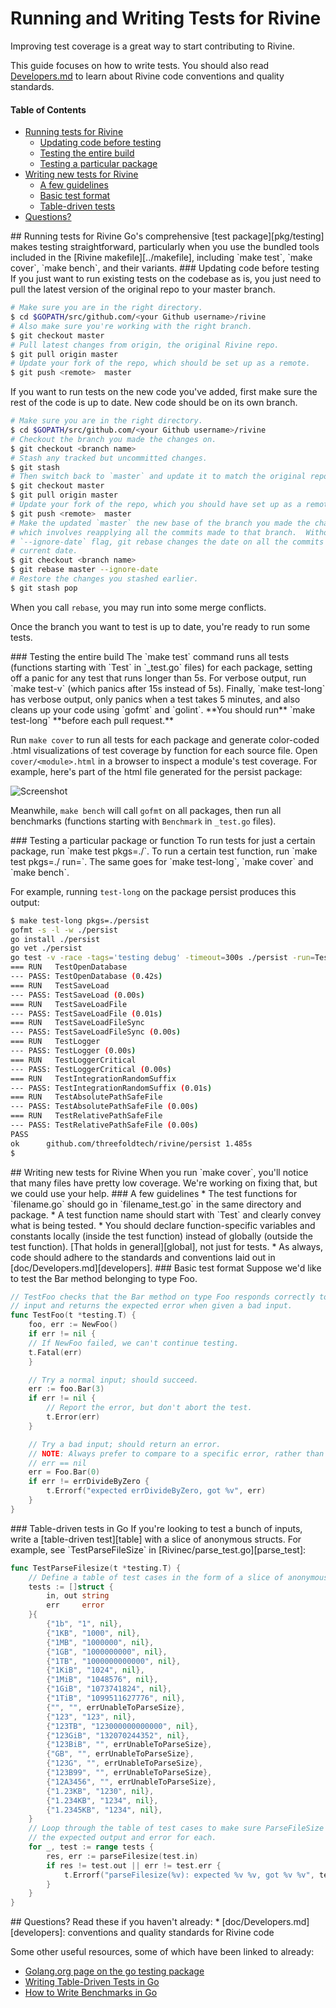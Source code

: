 # Running and Writing Tests for Rivine
Improving test coverage is a great way to start contributing to Rivine.  

This guide focuses on how to write tests. You should also read
[Developers.md][developers] to learn about Rivine code conventions and quality
standards.


#### Table of Contents
* [Running tests for Rivine](#existing)
  * [Updating code before testing](#update)
  * [Testing the entire build](#entire)
  * [Testing a particular package](#particular)
* [Writing new tests for Rivine](#write)
  * [A few guidelines](#naming)
  * [Basic test format](#basic)
  * [Table-driven tests](#table)
* [Questions?](#questions)

<a name="existing"/>
## Running tests for Rivine
Go's comprehensive [test package][pkg/testing] makes testing straightforward,
particularly when you use the bundled tools included in the
[Rivine makefile][../makefile], including `make test`, `make cover`, `make bench`,
and their variants.

<a name="update"/>
### Updating code before testing
If you just want to run existing tests on the codebase as is, you just need to
pull the latest version of the original repo to your master branch.

```bash
# Make sure you are in the right directory.
$ cd $GOPATH/src/github.com/<your Github username>/rivine
# Also make sure you're working with the right branch.
$ git checkout master
# Pull latest changes from origin, the original Rivine repo.
$ git pull origin master
# Update your fork of the repo, which should be set up as a remote.
$ git push <remote>  master
```

If you want to run tests on the new code you've added, first make sure the rest
of the code is up to date. New code should be on its own branch.

```bash
# Make sure you are in the right directory.
$ cd $GOPATH/src/github.com/<your Github username>/rivine
# Checkout the branch you made the changes on.
$ git checkout <branch name>
# Stash any tracked but uncommitted changes.
$ git stash
# Then switch back to `master` and update it to match the original repo.
$ git checkout master
$ git pull origin master
# Update your fork of the repo, which you should have set up as a remote.
$ git push <remote>  master
# Make the updated `master` the new base of the branch you made the changes on,
# which involves reapplying all the commits made to that branch.  Without the
# `--ignore-date` flag, git rebase changes the date on all the commits to the
# current date.
$ git checkout <branch name>
$ git rebase master --ignore-date
# Restore the changes you stashed earlier.
$ git stash pop
```
When you call `rebase`, you may run into some merge conflicts.  

Once the branch you want to test is up to date, you're ready to run some tests.

<a name="entire"/>
### Testing the entire build
The `make test` command runs all tests (functions starting with `Test` in
`_test.go` files) for each package, setting off a panic for any test that runs
longer than 5s.  For verbose output, run `make test-v` (which panics after 15s
instead of 5s).  Finally, `make test-long` has verbose output, only panics when
a test takes 5 minutes, and also cleans up your code using `gofmt` and `golint`.
**You should run** `make test-long` **before each pull request.**

Run `make cover` to run all tests for each package and generate color-coded
.html visualizations of test coverage by function for each source file.  Open
`cover/<module>.html` in a browser to inspect a module's test coverage. For
example, here's part of the html file generated for the persist package:

![Screenshot](assets/covertool.png)

Meanwhile, `make bench` will call `gofmt` on all packages, then run all
benchmarks (functions starting with `Benchmark` in `_test.go` files).

<a name="particular"/>
### Testing a particular package or function
To run tests for just a certain package, run `make test pkgs=./<package>`. To run
a certain test function, run `make test pkgs=./<package> run=<function>`. The same
goes for `make test-long`, `make cover` and `make bench`.

For example, running `test-long` on the package persist produces this output:

```bash
$ make test-long pkgs=./persist
gofmt -s -l -w ./persist
go install ./persist
go vet ./persist
go test -v -race -tags='testing debug' -timeout=300s ./persist -run=Test
=== RUN   TestOpenDatabase
--- PASS: TestOpenDatabase (0.42s)
=== RUN   TestSaveLoad
--- PASS: TestSaveLoad (0.00s)
=== RUN   TestSaveLoadFile
--- PASS: TestSaveLoadFile (0.01s)
=== RUN   TestSaveLoadFileSync
--- PASS: TestSaveLoadFileSync (0.00s)
=== RUN   TestLogger
--- PASS: TestLogger (0.00s)
=== RUN   TestLoggerCritical
--- PASS: TestLoggerCritical (0.00s)
=== RUN   TestIntegrationRandomSuffix
--- PASS: TestIntegrationRandomSuffix (0.01s)
=== RUN   TestAbsolutePathSafeFile
--- PASS: TestAbsolutePathSafeFile (0.00s)
=== RUN   TestRelativePathSafeFile
--- PASS: TestRelativePathSafeFile (0.00s)
PASS
ok  	github.com/threefoldtech/rivine/persist	1.485s
$
```

<a name="write"/>
## Writing new tests for Rivine
When you run `make cover`, you'll notice that many files have pretty low
coverage.  We're working on fixing that, but we could use your help.

<a name="naming"/>
### A few guidelines
* The test functions for `filename.go` should go in `filename_test.go` in the
    same directory and package.
* A test function name should start with `Test` and clearly convey what is
    being tested.
* You should declare function-specific variables and constants locally (inside
    the test function) instead of globally (outside the test function).  [That
	holds in general][global], not just for tests.
* As always, code should adhere to the standards and conventions laid out in
    [doc/Developers.md][developers].

<a name="basic"/>
### Basic test format
Suppose we'd like to test the Bar method belonging to type Foo.  

```go
// TestFoo checks that the Bar method on type Foo responds correctly to a normal
// input and returns the expected error when given a bad input.
func TestFoo(t *testing.T) {
	foo, err := NewFoo()
	if err != nil {
	// If NewFoo failed, we can't continue testing.
	t.Fatal(err)
	}

	// Try a normal input; should succeed.
	err := foo.Bar(3)
	if err != nil {
		// Report the error, but don't abort the test.
		t.Error(err)
	}

	// Try a bad input; should return an error.
	// NOTE: Always prefer to compare to a specific error, rather than
	// err == nil
	err = Foo.Bar(0)
	if err != errDivideByZero {
		t.Errorf("expected errDivideByZero, got %v", err)
	}
}

```

<a name="table"/>
### Table-driven tests in Go
If you're looking to test a bunch of inputs, write a [table-driven test][table]
with a slice of anonymous structs. For example, see `TestParseFileSize` in
[Rivinec/parse_test.go][parse_test]:

```go
func TestParseFilesize(t *testing.T) {
	// Define a table of test cases in the form of a slice of anonymous structs.
	tests := []struct {
		in, out string
		err     error
	}{
		{"1b", "1", nil},
		{"1KB", "1000", nil},
		{"1MB", "1000000", nil},
		{"1GB", "1000000000", nil},
		{"1TB", "1000000000000", nil},
		{"1KiB", "1024", nil},
		{"1MiB", "1048576", nil},
		{"1GiB", "1073741824", nil},
		{"1TiB", "1099511627776", nil},
		{"", "", errUnableToParseSize},
		{"123", "123", nil},
		{"123TB", "123000000000000", nil},
		{"123GiB", "132070244352", nil},
		{"123BiB", "", errUnableToParseSize},
		{"GB", "", errUnableToParseSize},
		{"123G", "", errUnableToParseSize},
		{"123B99", "", errUnableToParseSize},
		{"12A3456", "", errUnableToParseSize},
		{"1.23KB", "1230", nil},
		{"1.234KB", "1234", nil},
		{"1.2345KB", "1234", nil},
	}
	// Loop through the table of test cases to make sure ParseFileSize returns
	// the expected output and error for each.
	for _, test := range tests {
		res, err := parseFilesize(test.in)
		if res != test.out || err != test.err {
			t.Errorf("parseFilesize(%v): expected %v %v, got %v %v", test.in, test.out, test.err, res, err)
		}
	}
}
```
<a name="questions"/>
## Questions?
Read these if you haven't already:
* [doc/Developers.md][developers]: conventions and quality standards for Rivine
    code

Some other useful resources, some of which have been linked to already:
* [Golang.org page on the go testing package][pkg/testing]
* [Writing Table-Driven Tests in Go][table]
* [How to Write Benchmarks in Go][cheney-benchmarks]

[pkg/testing]: https://golang.org/pkg/testing/
[makefile]: https://github.com/threefoldtech/rivine/blob/master/Makefile
[developers]: https://github.com/threefoldtech/rivine/blob/master/doc/Developers.md
[table]: http://dave.cheney.net/2013/06/09/writing-table-driven-tests-in-go
[boltdb_test.go]: https://github.com/threefoldtech/rivine/blob/master/persist/boltdb_test.go
[cheney-benchmarks]: http://dave.cheney.net/2013/06/30/how-to-write-benchmarks-in-go
[pkg/testing]: https://golang.org/pkg/testing/
[parse_test]: https://github.com/threefoldtech/rivine/blob/master/Rivinec/parse_test.go
[global]: http://c2.com/cgi/wiki?GlobalVariablesAreBad
